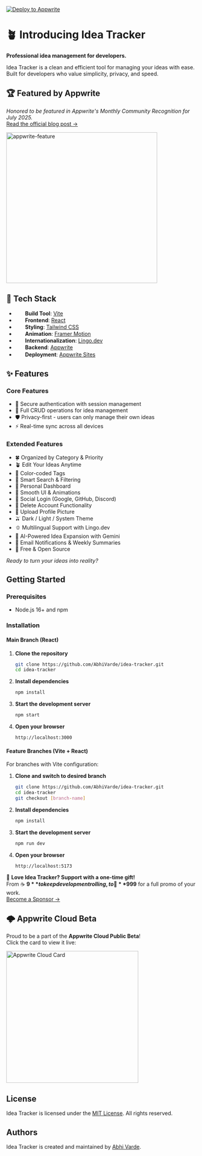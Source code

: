 [![Deploy to Appwrite](https://img.shields.io/badge/Deploy%20to-Appwrite-f02e65?style=for-the-badge&logo=appwrite&logoColor=f02e65&labelColor=1d1d1d)](https://cloud.appwrite.io/console)

# 🪴 Introducing Idea Tracker

**Professional idea management for developers.**

Idea Tracker is a clean and efficient tool for managing your ideas with ease. Built for developers who value simplicity, privacy, and speed.

## 🏆 Featured by Appwrite

*Honored to be featured in Appwrite's Monthly Community Recognition for July 2025.*  
[Read the official blog post →](https://appwrite.io/blog/post/product-update-july-2025)

<img width="400" alt="appwrite-feature" src="https://github.com/user-attachments/assets/b2b49e8f-3e3c-4e86-bd24-9b0ebb809210" />

## 🚀 Tech Stack
- <img src="https://vitejs.dev/logo.svg" width="16" height="16" style="vertical-align: middle; margin-right: 6px;" /> **Build Tool**: [Vite](https://vitejs.dev/)
- <img src="https://react.dev/favicon.ico" width="16" height="16" style="vertical-align: middle; margin-right: 6px;" /> **Frontend**: [React](https://react.dev/)
- <img src="https://tailwindcss.com/favicons/favicon-32x32.png" width="16" height="16" style="vertical-align: middle; margin-right: 6px;" /> **Styling**: [Tailwind CSS](https://tailwindcss.com/)
- <img src="https://app.framerstatic.com/favicon-light@2x-HMWCNIXJ.png" width="16" height="16" style="vertical-align: middle; margin-right: 6px;" /> **Animation**: [Framer Motion](https://www.framer.com/motion/)
- <img src="https://lingo.dev/favicon.ico" width="16" height="16" style="vertical-align: middle; margin-right: 6px;" /> **Internationalization**: [Lingo.dev](https://lingo.dev/)
- <img src="https://appwrite.io/images/logos/logo.svg" width="16" height="16" style="vertical-align: middle; margin-right: 6px;" /> **Backend**: [Appwrite](https://appwrite.io/)
- <img src="https://appwrite.io/images/logos/logo.svg" width="16" height="16" style="vertical-align: middle; margin-right: 6px;" /> **Deployment**: [Appwrite Sites](https://appwrite.io/products/sites)

## ✨ Features

### Core Features
- 🔐 Secure authentication with session management
- 📝 Full CRUD operations for idea management
- 🛡️ Privacy-first - users can only manage their own ideas
- ⚡ Real-time sync across all devices

###  Extended Features  
- 🍀 Organized by Category & Priority
- 🪴 Edit Your Ideas Anytime
- 🥬 Color-coded Tags 
- 🥒 Smart Search & Filtering 
- 🌱 Personal Dashboard
- 🧩 Smooth UI & Animations
- 🥦 Social Login (Google, GitHub, Discord)
- 🌾 Delete Account Functionality
- 🫛 Upload Profile Picture
- 🫒 Dark / Light / System Theme
- 🫑 Multilingual Support with Lingo.dev
- 🤖 AI-Powered Idea Expansion with Gemini
- 📧 Email Notifications & Weekly Summaries
- 💚 Free & Open Source

*Ready to turn your ideas into reality?*

## Getting Started
### Prerequisites
- Node.js 16+ and npm

### Installation

#### Main Branch (React)
1. **Clone the repository**
   ```bash
   git clone https://github.com/AbhiVarde/idea-tracker.git
   cd idea-tracker
   ```

2. **Install dependencies**
   ```bash
   npm install
   ```

3. **Start the development server**
   ```bash
   npm start
   ```

4. **Open your browser**
   ```
   http://localhost:3000
   ```

#### Feature Branches (Vite + React)
For branches with Vite configuration:

1. **Clone and switch to desired branch**
   ```bash
   git clone https://github.com/AbhiVarde/idea-tracker.git
   cd idea-tracker
   git checkout [branch-name]
   ```

2. **Install dependencies**
   ```bash
   npm install
   ```

3. **Start the development server**
   ```bash
   npm run dev
   ```

4. **Open your browser**
   ```
   http://localhost:5173
   ```

💖 **Love Idea Tracker? Support with a one-time gift!**  
From ☕ **$9** to keep development rolling, to 🚀 **$999** for a full promo of your work.  
[Become a Sponsor →](https://github.com/sponsors/AbhiVarde)

## 🌩️ Appwrite Cloud Beta

Proud to be a part of the **Appwrite Cloud Public Beta**!  
Click the card to view it live:

<a href="https://cloud.appwrite.io/card/653e053411ff36b703e7" target="_blank">
  <img width="350" src="https://cloud.appwrite.io/v1/cards/cloud?userId=653e053411ff36b703e7" alt="Appwrite Cloud Card" />
</a>

## License
Idea Tracker is licensed under the [MIT License](http://choosealicense.com/licenses/mit/). All rights reserved.

## Authors
Idea Tracker is created and maintained by [Abhi Varde](https://www.abhivarde.in/).
